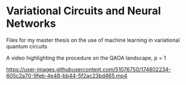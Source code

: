 # Variational Circuits and Neural Networks
 Files for my master thesis on the use of machine learning in variational quantum circuits

A video highlighting the procedure on the QAOA landscape, p = 1

https://user-images.githubusercontent.com/51076750/174802234-605c2a70-9feb-4e48-bb44-5f2ac23bd465.mp4

